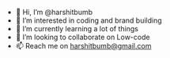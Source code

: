 - 👋 Hi, I’m @harshitbumb
- 👀 I’m interested in coding and brand building
- 🌱 I’m currently learning a lot of things
- 💞️ I’m looking to collaborate on Low-code
- 📫 Reach me on harshitbumb@gmail.com

<!---
harshitbumb/harshitbumb is a ✨ special ✨ repository because its `README.md` (this file) appears on your GitHub profile.
You can click the Preview link to take a look at your changes.
--->
